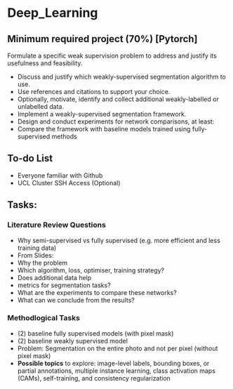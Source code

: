 # Deep_Learning
## Minimum required project (70%) [Pytorch]
Formulate a specific weak supervision problem to address and justify its usefulness and feasibility.
* Discuss and justify which weakly-supervised segmentation algorithm to use.
* Use references and citations to support your choice.
* Optionally, motivate, identify and collect additional weakly-labelled or unlabelled data.
* Implement a weakly-supervised segmentation framework.
* Design and conduct experiments for network comparisons, at least:
* Compare the framework with baseline models trained using fully-supervised methods

## To-do List 
- Everyone familiar with Github
- UCL Cluster SSH Access (Optional)

## Tasks:
### Literature Review Questions
* Why semi-supervised vs fully supervised (e.g. more efficient and less training data)
* From Slides:
*   Why the problem
*   Which algorithm, loss, optimiser, training strategy?
*   Does additional data help
*   metrics for segmentation tasks?
*   What are the experiments to compare these networks?
*   What can we conclude from the results?
### Methodlogical Tasks 
* (2) baseline fully supervised models (with pixel mask) 
* (2) baseline weakly supervised model
* Problem: Segmentation on the entire photo and not per pixel (without pixel mask)
* **Possible topics** to explore: image-level labels, bounding boxes, or partial annotations, multiple instance learning, class activation maps (CAMs), self-training, and consistency regularization
